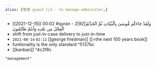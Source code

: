 ```yaml
---
alias: [管理 guan3 li3 - to manage-administer,]
---
```


- [[2021-12-15]] 00:02 #quran -  2|92|وَلَقَدْ جَاءَكُم مُّوسَىٰ بِالْبَيِّنَاتِ ثُمَّ اتَّخَذْتُمُ الْعِجْلَ مِن بَعْدِهِ وَأَنتُمْ ظَالِمُونَ
- shift from just-in-case delivery to just-in-time
- `2021-08-14` `02:11` [[george friedman]] [[=the next 100 years book]]
- funtionality is the only standard ^5137bc
- [[kanban]] ^4c2f8c

```query
"management"
```
